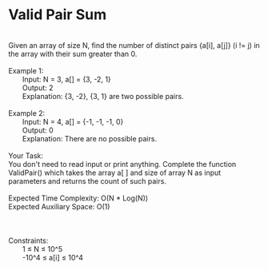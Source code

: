 <h1>Valid Pair Sum</h1>
<p><br>
Given an array of size N, find the number of distinct pairs {a[i], a[j]} (i != j) in the array with their sum greater than 0.<br>
<br>
Example 1:<br>
&emsp;&emsp;Input: N = 3, a[] = {3, -2, 1}<br>
&emsp;&emsp;Output: 2<br>
&emsp;&emsp;Explanation: {3, -2}, {3, 1} are two possible pairs.<br>
<br>
Example 2:<br>
&emsp;&emsp;Input: N = 4, a[] = {-1, -1, -1, 0}<br>
&emsp;&emsp;Output: 0<br>
&emsp;&emsp;Explanation: There are no possible pairs.<br>
<br>
Your Task:<br>  
You don't need to read input or print anything. Complete the function ValidPair() which takes the array a[ ] and size of array N as input parameters and returns the count of such pairs.<br>
<br>
Expected Time Complexity: O(N * Log(N))<br>
Expected Auxiliary Space: O(1)<br>
<br>
<br>
<br>
Constraints:<br>
&emsp;&emsp;1 ≤ N ≤ 10^5 <br>
&emsp;&emsp;-10^4  ≤ a[i] ≤ 10^4<br>
<br></p>
